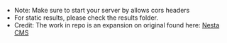 * Note: Make sure to start your server by allows cors headers 
* For static results, please check the results folder.
* Credit: The work in repo is an expansion on original found here: [Nesta CMS](http://blog.aashni.me/2016/08/angularjs-an-introduction/)

